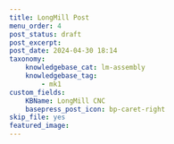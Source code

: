 ```yaml
---
title: LongMill Post
menu_order: 4
post_status: draft
post_excerpt: 
post_date: 2024-04-30 18:14
taxonomy:
    knowledgebase_cat: lm-assembly
    knowledgebase_tag:
        - mk1
custom_fields:
    KBName: LongMill CNC
    basepress_post_icon: bp-caret-right
skip_file: yes
featured_image: 
---
```


